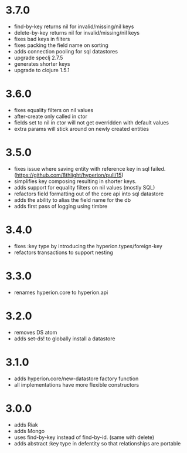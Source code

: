 # 3.7.0

* find-by-key returns nil for invalid/missing/nil keys
* delete-by-key returns nil for invalid/missing/nil keys
* fixes bad keys in filters
* fixes packing the field name on sorting
* adds connection pooling for sql datastores
* upgrade speclj 2.7.5
* generates shorter keys
* upgrade to clojure 1.5.1

# 3.6.0

* fixes equality filters on nil values
* after-create only called in ctor
* fields set to nil in ctor will not get overridden with default values
* extra params will stick around on newly created entities

# 3.5.0

* fixes issue where saving entity with reference key in sql failed. (https://github.com/8thlight/hyperion/pull/15)
* simplifies key composing resulting in shorter keys.
* adds support for equality filters on nil values (mostly SQL)
* refactors field formatting out of the core api into sql datastore
* adds the ability to alias the field name for the db
* adds first pass of logging using timbre

# 3.4.0

* fixes :key type by introducing the hyperion.types/foreign-key
* refactors transactions to support nesting

# 3.3.0

* renames hyperion.core to hyperion.api

# 3.2.0

* removes DS atom
* adds set-ds! to globally install a datastore

# 3.1.0

* adds hyperion.core/new-datastore factory function
* all implementations have more flexible constructors

# 3.0.0

* adds Riak
* adds Mongo
* uses find-by-key instead of find-by-id.  (same with delete)
* adds abstract :key type in defentity so that relationships are portable

